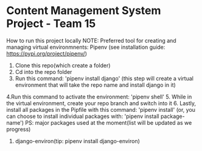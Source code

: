 # Content Management System Project - Team 15

How to run this project locally
NOTE: Preferred tool for creating and managing virtual environmnents: Pipenv
(see installation guide: https://pypi.org/project/pipenv/)

1. Clone this repo(which create a folder)
2. Cd into the repo folder
3. Run this command: 'pipenv install django'
(this step will create a virtual environment that will take the repo name and install django in it)

4.Run this command to activate the environment: 'pipenv shell'
5. While in the virtual environment, create your repo branch and switch into it
6. Lastly, install all packages in the Pipfile with this command: 'pipenv install'
(or, you can choose to install individual packages with: 'pipenv install package-name')
PS: major packages used at the moment(list will be updated as we progress)
1. django-environ(tip: pipenv install django-environ)
